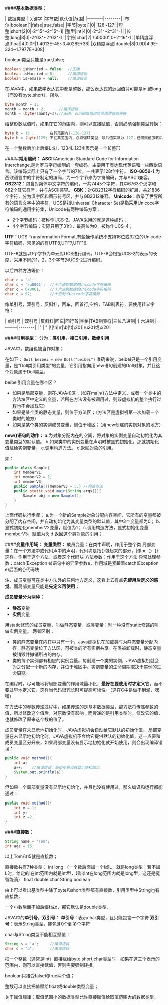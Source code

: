 ####**基本数据类型：**


| 数据类型 | 关键字 |字节数|默认值|范围|
|--------|--------|
|布尔|boolean|1|false|true,false|
|字节|byte|1|0|-128~127|
|短整|short|2|0|-2^15^~2^15^-1|
|整型|int|4|0|-2^31^~2^31^-1|
|长整|long|8|0|-2^63^~2^63^-1|
|字符|char|2|'\u0000'|0~2^16^-1|
|单精度浮点|float|4|0.0F|1.4013E-45~3.4028E+38|
|双精度浮点|double|8|0.0D|4.9E-324~1.7977E+308|

boolean类型只能是true,false;
```java
boolean isMarried = false;	//正确
boolean isMarried = 0;		//编译错误
boolean isFemale = null;	//编译错误

```

在JAVA中，如果数学表达式中都是整数，那么表达式的返回值只可能是int或long（而没有byte,short），所以：
```java
byte month = 1;
month = month + 2;		//编译错误
month = (byte)(monty+2);//正确，长范围赋值给短范围需强制转换
```

给整形数赋值时，如果在它的范围内，则可以直接赋值，否则必须强制类型转换：
```java
byte b = 13 ;		在其范围内(-128~127)
byte b = (byte)129;	不在其范围内，必须强转类型，最后值实际为-127；任何赋值强转后只取后8位
```

在一个整数后加上后缀L或l：1234L,1234l表示是一个长整形

#####**常用编码：**
**ASCII**:American Standard Code for Information Interchange,是为罗马字母编制的一套编码，主要用于表达现代英语和一些西欧语言。该编码实际上只有了一个字节的7位，一共表示128位字符。
**ISO-8859-1**:为西欧语言中的字符制定的编码，为一个字节来为字符编码，并与ASCII兼容。
**GB2312**：包含对简体中文字符的编码，一共7445个字符，其中6763个汉字和682个其它符号，并与ASCII兼容。
**GBK**：对GB2312字符编码的扩展，共21886个字符，分为汉字区和图形符号区，并与GB2312兼容。
**Unicode**：收录了世界所有的语言文字中的字符，UCS是指Universal Character Set是指采用Unicoce字符编码的通用字符集，Unicode有两种编码方案：
* 2个字节编码：被称作UCS-2。JAVA采用的就是这种编码；
* 4个字节编码：实际只用了31位，最高位为0，被称作UCS-4；

**UTF**：UCS Transformation Format,有些操作系统不支持16位或32位的Unicode字符编码，常见的的有UTF8,UTF7,UTF16.

UTF-8就是以1个字节为单元对UCS进行编码。UTF-8会根据UCS-2的表示的长度，采用不同的1，2，3个字节对UCS-2进行编码。

以后四种方法等价：
```java
char c = 'a';
char c = '\u0061';  //十六进制数据的Unicode字符编码
char c = 0x0061;	//十六进制数据的Unicode字符编码
char c = 97;		//十进制的Unicode字符编码
```

像单引号，双引号，反斜杠，回车，回首行,空格，TAB制表符，要使用转义字符：

| 单引号 | 双引号 |反斜杠|回车|回行首|空格|TAB制表符|三位八进制|十六进制
|--------|--------|
| \' | \" |\\\|\n|\r|\b|\t|\201|\u201或\x201

####**引用类型：**
分为：**类引用，接口引用，数组引用**

JAVA中，数组也被当作对象；

在如下：
`Doll beibei = new Doll("beibei")`
准确来说，beibei只是一个引用变量，是“Doll类引用类型”的变量，它引用指向用new语句创建的Doll对象，并且这个对象属于Doll类型。

beibei引用变量在哪个区？
* 如果是局部变量，则在JAVA栈区；（如在main()方法中定义，或者一个类中的方法块区中定义的变量，若所在方法没有被调用过，则该虚拟机的整个执行过程也不会加载它）
* 如果是某个类的静态变量，则位于方法区；（方法区是虚拟机第一次加载一个类时的地方）
* 如果是某个类的实例成员变量，侧位于堆区；（用new创建的实例对象的地方）

**new()语句的动作：**
a.为对象分配内在的空间，将对象的实例变量自动初始化为其变量类型的默认值。
b.如果类中的实例变量在声明时被显式初始化，那就初始化值赋给实例变量。
c.调用构造方法。
d.返回对象的引用。

如：
```java
public class Sample{
	int memberV1;
    int memberV2 = 1;
    int memberV3;
    public Sample(){memberV3 = 3;} //构造方法
    public static void main(String args[]){
    	Sample obj = new Sample();
    }
}
```
上面代码执行步骤：
a.为一个新的Sample对象分配内存空间，它所有的变量都被分配了内存空间，并自动初始化为其变量类型的默认值，其中3个变量都为0；
b.显式初始化memberV2变量，赋值为1；
c.调用构造方法，显式初始化变量memberV3，赋值为3;
d.返回这个类对象的引用；

####**变量作用域：**
**变量类型：**
成员变量：在类中声明，作用于整个类
局部变量：在一个方法中或代码声中的声明，代码块是指{}包起来的部分，如for（）{}这样。作用于这个方法，或者这个代码块
方法参数：作用于这个方法 
异常处理参数：catch(Exception e)语句中的异常参数e，作用域是紧跟着catch(Exception e)后面的{}代码块

注，成员变量可在类中方法外的任何地方定义，这看上去有点**先使用后定义的感觉**。而局部变量只能是**先定义再使用**；

**成员变量分为两种：**
* **静态**变量
* **实例**变量

用static修饰的成员变量，叫做静态变量，或类变量；别一种没有static修饰的叫做实例变量。
两者区别：
* 类的静态变量在内在中只有一个，Java虚拟机在加载类时为静态变量分配内存，静态变量位于方法区，可被类的所有实例共享。在类被卸载时，静态变量被销毁并撤销所占的内存。
* 类的每个实例都有相应的实例变量。每创建一个类的实例，JAVA虚拟机就会为之分配一个新的内存，并位于堆区中。实例变量的生命周期取决于实例的生命周期。

在编程时，尽可能地将局部变量的作用域最小化，**最好在要使用时才定义它**，而不要过早地定义它，这样当代码很冗长时可提高可读性。（这在C中是做不到滴，嘿嘿）

在方法中的参数传递过程中，如果传递的是基本数据类型，那方法将传递参数的值，所以修改这个值后，对原数没有影响；而传递的是引用类型时，修改它的值，也就修改了原来这个数的值了。

成员变量在未显示地初始化时，JAVA虚拟机会自动给它默认的初始化值。
局部变量在未显示地初始化时，JAVA虚拟机不会给它提供默认的初始化值，这一点要和成员变量区分开来，如果局部变量没有显示地初始化就开始使用，则会出现编译错误：
```java
public void method(){
	int a;
    a++;	//编译错误，局部变量没有显示地初始化
    System.out.println(a);
}
```

但如果一个局部变量没有显示地初始化，并且也没有使用过，那么编译和运行都能通过：
```java
public void method(){
	int x = 1;
    int y;
    int z =2;
}
```

####**直接数：**
```java
String name = "Tom";
int age = 15;
```
以上Tom和15就是直接数；

直接数共有7种类型：
int
long （一个数后面加一个l或L，就是long类型；若不加L时，给定的l在int范围内就是int型，超出int在long范围内就是long型，这还是挺智能滴）
float
double
char
String
boolean

由上可以看出基类型中除了byte和short类型都有直接数，引用类型中String也有直接数，

一个小数后面不加后缀f或d，那它默认是double类型，

JAVA中的**单引号，双引号**：
**单引号**：表示char类型，且只能包含一个字符
**双引号**：表示String类型，能包含0个到多个字符

char与String类型不能相互赋值：
```java
String s = 'a';		//编译错误
char c = "a";		//编译错误
```

把一个整数（通常是int）直接赋给byte,short,char类型时，如果在这三个表示的范围内，则可以直接赋值，否则需要强制转换。

boolean只接受false和true两个值；

整数可以直接把值赋给float或double类型变量；

关于赋值规律：取值范围小的数据类型允许直接赋值给取值范围大的数据类型。

















































